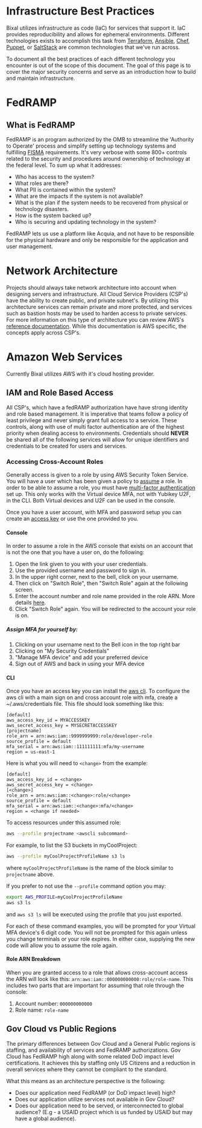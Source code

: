 # Infrastructure Best Practices

Bixal utilizes infrastructure as code (IaC) for services that support it. IaC provides reproducibility and allows for ephemeral environments. Different technologies exists to accomplish this task from [Terraform](https://www.terraform.io/), [Ansible](https://www.ansible.com/), [Chef](https://www.chef.io/), [Puppet](https://puppet.com/), or [SaltStack](https://www.saltstack.com/) are common technologies that we've run across.

To document all the best practices of each different technology you encounter is out of the scope of this document. The goal of this page is to cover the major security concerns and serve as an introduction how to build and maintain infrastructure.

# FedRAMP

## What is FedRAMP

FedRAMP is an program authorized by the OMB to streamline the 'Authority to Operate' process and simplify setting up technology systems and fulfilling [FISMA](https://www.dhs.gov/cisa/federal-information-security-modernization-act) requirements. It's very verbose with some 800+ controls related to the security and procedures around ownership of technology at the federal level. To sum up what it addresses:

* Who has access to the system?
* What roles are there?
* What PII is contained within the system?
* What are the impacts if the system is not available?
* What is the plan if the system needs to be recovered from physical or technology disasters.
* How is the system backed up?
* Who is securing and updating technology in the system?

FedRAMP lets us use a platform like Acquia, and not have to be responsible for the physical hardware and only be responsible
for the application and user management.

# Network Architecture

Projects should always take network architecture into account when designing servers and infrastructure. All Cloud Service Providers (CSP's) have the ability to create public, and private subnet's. By utilizing this architecture services can remain private and more protected, and services such as bastion hosts may be used to harden access to private services. For more information on this type of architecture you can review AWS's [reference documentation](https://docs.aws.amazon.com/vpc/latest/userguide/VPC_Scenario2.html). While this documentation is AWS specific, the concepts apply across CSP's.

# Amazon Web Services

Currently Bixal utilizes AWS with it's cloud hosting provider.

## IAM and Role Based Access

All CSP's, which have a fedRAMP authorization have have strong identity and role based management. It is imperative that teams follow a policy of least privilege and never simply grant full access to a service. These controls, along with use of multi factor authentication are of the highest priority when dealing access to environments. Credentials should **NEVER** be shared all of the following services will allow for unique identifiers and credentials to be created for users and services.

### Accessing Cross-Account Roles

Generally access is given to a role by using AWS Security Token Service. You will have a user which has been given a policy to [assume](https://aws.amazon.com/premiumsupport/knowledge-center/iam-assume-role-cli/) a role. In order to be able to assume a role, you must have [multi-factor authentication](https://aws.amazon.com/iam/features/mfa/) set up. This only works with the Virtual device MFA, not with Yubikey U2F, in the CLI. Both Virtual devices and U2F can be used in the console.
 
Once you have a user account, with MFA and password setup you can create an [access key](https://docs.aws.amazon.com/IAM/latest/UserGuide/id_credentials_access-keys.html#Using_CreateAccessKey) or use the one provided to you. 

#### Console

In order to assume a role in the AWS console that exists on an account that is not the one that you have a user on, do the following:

1. Open the link given to you with your user credentials.
1. Use the provided username and password to sign in.
1. In the upper right corner, next to the bell, click on your username.
1. Then click on "Switch Role", then "Switch Role" again at the following screen.
1. Enter the account number and role name provided in the role ARN. More details [here](#role-arn-breakdown).
1. Click "Switch Role" again. You will be redirected to the account your role is on.


##### Assign MFA for yourself by:
1. Clicking on your username next to the Bell icon in the top right bar
1. Clicking on "My Security Credentials"
1. "Manage MFA device" and add your preferred device
1. Sign out of AWS and back in using your MFA device

#### CLI

Once you have an access key you can install the [aws cli](https://docs.aws.amazon.com/cli/latest/userguide/cli-chap-install.html). To configure the aws cli with a main sign on and cross account role with mfa, create a ~/.aws/credentials file. This file should look something like this:

```text
[default]
aws_access_key_id = MYACCESSKEY
aws_secret_access_key = MYSECRETACCESSKEY
[projectname]
role_arn = arn:aws:iam::9999999999:role/developer-role
source_profile = default
mfa_serial = arn:aws:iam::111111111:mfa/my-username
region = us-east-1
```
Here is what you will need to `<change>` from the example:
```text
[default]
aws_access_key_id = <change>
aws_secret_access_key = <change>
[<change>]
role_arn = arn:aws:iam::<change>:role/<change>
source_profile = default
mfa_serial = arn:aws:iam::<change>:mfa/<change>
region = <change if needed>
```
To access resources under this assumed role:

```sh
aws --profile projectname <awscli subcommand>
```
For example, to list the S3 buckets in myCoolProject:
```sh
aws --profile myCoolProjectProfileName s3 ls
```
where `myCoolProjectProfileName` is the name of the block similar to `projectname` above.

If you prefer to not use the `--profile` command option you may:
```sh
export AWS_PROFILE=myCoolProjectProfileName
aws s3 ls
```
and `aws s3 ls` will be executed using the profile that you just exported.

For each of these command examples, you will be prompted for your Virtual MFA device's 6 digit code. You will not be prompted for this again unless you change terminals or your role expires. In either case, supplying the new code will allow you to assume the role again.

#### Role ARN Breakdown

When you are granted access to a role that allows cross-account access the ARN will look like this: `arn:aws:iam::000000000000:role/role-name`. This includes two parts that are important for assuming that role through the console:
1. Account number: `000000000000`
1. Role name: `role-name`

## Gov Cloud vs Public Regions

The primary differences between Gov Cloud and a General Public regions is staffing, and availability of services and FedRAMP authorizations. Gov Cloud has FedRAMP high along with some related DoD impact level certifications. It achieves this by staffing only US Citizens and a reduction in overall services where they cannot be compliant to the standard.

What this means as an architecture perspective is the following:

* Does our application need FedRAMP (or DoD impact level) high?
* Does our application utilize services not available in Gov Cloud?
* Does our application need to be served, or interconnected to global audience? (E.g - a USAID project which is us funded by USAID but may have a global audience).

